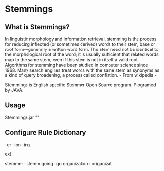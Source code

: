 
# Stemmings



## What is Stemmings?

In linguistic morphology and information retrieval, stemming is the process for reducing inflected (or sometimes derived) words to their stem, base or root form—generally a written word form. The stem need not be identical to the morphological root of the word; it is usually sufficient that related words map to the same stem, even if this stem is not in itself a valid root. Algorithms for stemming have been studied in computer science since 1968. Many search engines treat words with the same stem as synonyms as a kind of query broadening, a process called conflation. - From wikipedia - 

Stemmings is English specific Stemmer Open Source program. Programed by JAVA.
 
## Usage

Stemmings.jar "<text file path>" <rule dictionary path> <result file path>


## Configure Rule Dictionary

-er
-ion
-ing

ex) 

stemmer : stemm
going : go 
organization : origanizat

